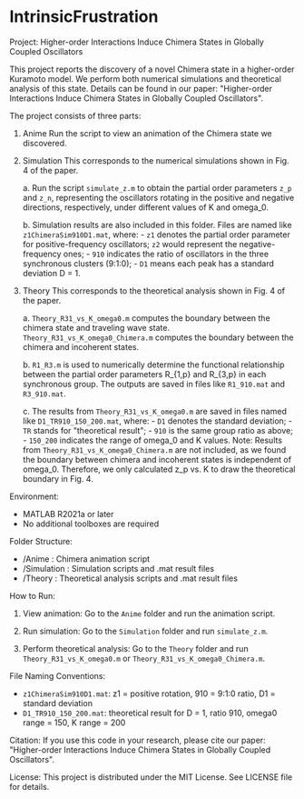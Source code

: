 # IntrinsicFrustration

Project: Higher-order Interactions Induce Chimera States in Globally Coupled Oscillators

This project reports the discovery of a novel Chimera state in a higher-order Kuramoto model.
We perform both numerical simulations and theoretical analysis of this state.
Details can be found in our paper:
"Higher-order Interactions Induce Chimera States in Globally Coupled Oscillators".

The project consists of three parts:

1. Anime
   Run the script to view an animation of the Chimera state we discovered.

2. Simulation
   This corresponds to the numerical simulations shown in Fig. 4 of the paper.

   a. Run the script `simulate_z.m` to obtain the partial order parameters `z_p` and `z_n`,
      representing the oscillators rotating in the positive and negative directions, respectively,
      under different values of K and omega_0.

   b. Simulation results are also included in this folder.
      Files are named like `z1ChimeraSim910D1.mat`, where:
         - `z1` denotes the partial order parameter for positive-frequency oscillators;
           `z2` would represent the negative-frequency ones;
         - `910` indicates the ratio of oscillators in the three synchronous clusters (9:1:0);
         - `D1` means each peak has a standard deviation D = 1.

3. Theory
   This corresponds to the theoretical analysis shown in Fig. 4 of the paper.

   a. `Theory_R31_vs_K_omega0.m` computes the boundary between the chimera state and traveling wave state.
      `Theory_R31_vs_K_omega0_Chimera.m` computes the boundary between the chimera and incoherent states.

   b. `R1_R3.m` is used to numerically determine the functional relationship between
      the partial order parameters R_{1,p} and R_{3,p} in each synchronous group.
      The outputs are saved in files like `R1_910.mat` and `R3_910.mat`.

   c. The results from `Theory_R31_vs_K_omega0.m` are saved in files named like
      `D1_TR910_150_200.mat`, where:
         - `D1` denotes the standard deviation;
         - `TR` stands for "theoretical result";
         - `910` is the same group ratio as above;
         - `150_200` indicates the range of omega_0 and K values.
      Note: Results from `Theory_R31_vs_K_omega0_Chimera.m` are not included, as we found
      the boundary between chimera and incoherent states is independent of omega_0.
      Therefore, we only calculated z_p vs. K to draw the theoretical boundary in Fig. 4.

Environment:
- MATLAB R2021a or later
- No additional toolboxes are required

Folder Structure:
- /Anime       : Chimera animation script
- /Simulation  : Simulation scripts and .mat result files
- /Theory      : Theoretical analysis scripts and .mat result files

How to Run:
1. View animation:
   Go to the `Anime` folder and run the animation script.

2. Run simulation:
   Go to the `Simulation` folder and run `simulate_z.m`.

3. Perform theoretical analysis:
   Go to the `Theory` folder and run `Theory_R31_vs_K_omega0.m` or `Theory_R31_vs_K_omega0_Chimera.m`.

File Naming Conventions:
- `z1ChimeraSim910D1.mat`: z1 = positive rotation, 910 = 9:1:0 ratio, D1 = standard deviation
- `D1_TR910_150_200.mat`: theoretical result for D = 1, ratio 910, omega0 range = 150, K range = 200

Citation:
If you use this code in your research, please cite our paper:
"Higher-order Interactions Induce Chimera States in Globally Coupled Oscillators".

License:
This project is distributed under the MIT License. See LICENSE file for details.
